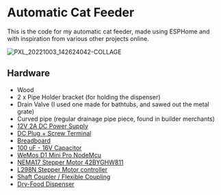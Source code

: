 # Automatic Cat Feeder
This is the code for my automatic cat feeder, made using ESPHome and with inspiration from various other projects online.

![PXL_20221003_142624042-COLLAGE](https://user-images.githubusercontent.com/297282/196499367-99382542-8ceb-4ca7-a8a6-a6676998cd13.jpg)

## Hardware
- Wood
- 2 x Pipe Holder bracket (for holding the dispenser)
- Drain Valve (I used one made for bathtubs, and sawed out the metal grate)
- Curved pipe (regular drainage pipe piece, found in builder merchants)
- [12V 2A DC Power Supply](https://arduinotech.dk/shop/stroemforsyning-dc-12v-2a/)
- [DC Plug + Screw Terminal](https://arduinotech.dk/shop/dc-stik-hun-5-5mm-x-2-1mm/)
- [Breadboard](https://www.amazon.co.uk/dp/B0739XRX8F/ref=pe_27063361_487055811_TE_dp_1)
- [100 uF - 16V Capacitor](https://arduinotech.dk/shop/aluminum-electrolytic-capacitor-assortment-kit-120pcs/)
- [WeMos D1 Mini Pro NodeMcu](https://arduinotech.dk/shop/d1-mini-pro-nodemcu-16m-bytes-esp8266/)
- [NEMA17 Stepper Motor 42BYGHW811](https://arduinotech.dk/shop/stepper-motor-nema17-d-aksel-42byghw811-17hs5425-l20p1-x2/)
- [L298N Stepper Motor controller](https://arduinotech.dk/shop/l298n-stepper-motor-controller/)
- [Shaft Coupler / Flexible Coupling](https://arduinotech.dk/shop/flex-kobling-til-3d-printer-cnc-fraeser/)
- [Dry-Food Dispenser](https://www.amazon.com/gp/product/B0009MGQUC/ref=ppx_yo_dt_b_asin_title_o00_s00?ie=UTF8&psc=1)
